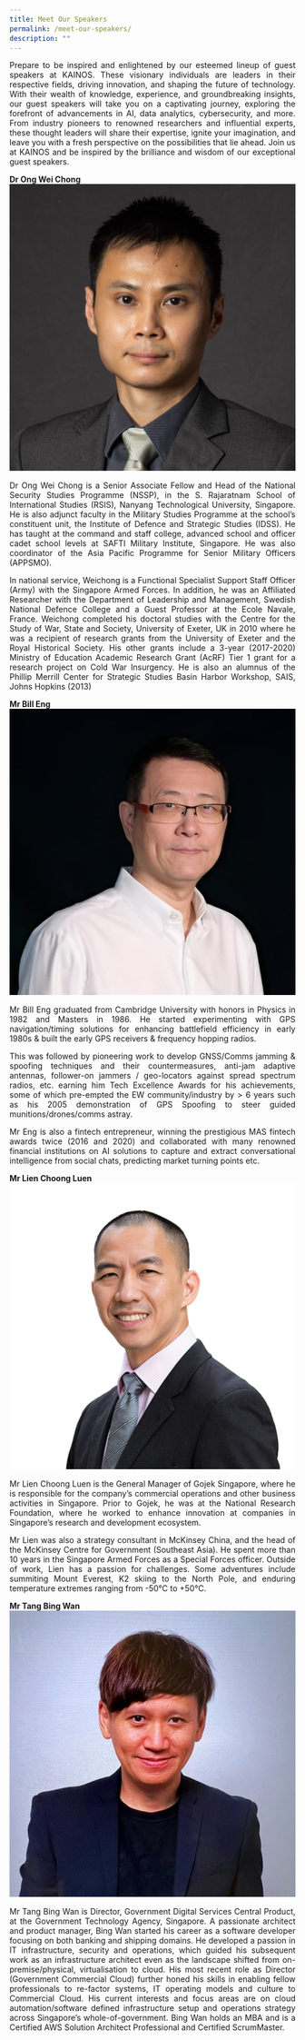 ```yaml
---
title: Meet Our Speakers
permalink: /meet-our-speakers/
description: ""
---
```

<p style="text-align: justify;">Prepare to be inspired and enlightened by our esteemed lineup of guest speakers at KAINOS. These visionary individuals are leaders in their respective fields, driving innovation, and shaping the future of technology. With their wealth of knowledge, experience, and groundbreaking insights, our guest speakers will take you on a captivating journey, exploring the forefront of advancements in AI, data analytics, cybersecurity, and more. From industry pioneers to renowned researchers and influential experts, these thought leaders will share their expertise, ignite your imagination, and leave you with a fresh perspective on the possibilities that lie ahead. Join us at KAINOS and be inspired by the brilliance and wisdom of our exceptional guest speakers.</p>


**Dr Ong Wei Chong** 
![](/images/Speakers/dr%20ong%20wei%20chong%20sq.jpg)
<p style="text-align: justify;">Dr Ong Wei Chong is a Senior Associate Fellow and Head of the National Security Studies Programme (NSSP), in the S. Rajaratnam School of International Studies (RSIS), Nanyang Technological University, Singapore. He is also adjunct faculty in the Military Studies Programme at the school’s constituent unit, the Institute of Defence and Strategic Studies (IDSS). He 
has taught at the command and staff college, advanced school and officer cadet school levels at SAFTI Military Institute, Singapore. He was also coordinator of the Asia Pacific Programme for Senior Military Officers (APPSMO). </p>
	
<p style="text-align: justify;">In national service, Weichong is a Functional Specialist Support Staff Officer (Army) with the Singapore Armed Forces. In addition, he was an Affiliated Researcher with the Department of Leadership and Management, Swedish National Defence College and a Guest Professor at the Ecole Navale, France. Weichong completed his doctoral studies with the Centre for the Study of War, State and Society, University of Exeter, UK in 2010 where he was a recipient of research grants from the University of Exeter and the Royal Historical Society. His other grants include a 3-year (2017-2020) Ministry of Education Academic Research Grant (AcRF) Tier 1 grant for a research project on Cold War Insurgency. He is also an alumnus of the Phillip Merrill Center for Strategic Studies Basin Harbor Workshop, SAIS, Johns Hopkins (2013)</p>

**Mr Bill Eng**
![](/images/Speakers/bill%20eng.jpg)
<p style="text-align: justify;">
Mr Bill Eng graduated from Cambridge University with honors in Physics in 1982 and Masters in 1986. He started experimenting with GPS navigation/timing solutions for enhancing battlefield efficiency in early 1980s &amp; built the early GPS receivers &amp; frequency hopping radios.</p>

<p style="text-align: justify;">This was followed by pioneering work to develop GNSS/Comms jamming &amp; spoofing techniques and their countermeasures, anti-jam adaptive antennas, follower-on jammers / geo-locators against spread spectrum radios, etc. earning him Tech Excellence Awards for his achievements, some of which pre-empted the EW community/industry by &gt; 6 years such as his 2005 demonstration of GPS Spoofing to steer guided munitions/drones/comms astray.</p>

<p style="text-align: justify;">Mr Eng is also a fintech entrepreneur, winning the prestigious MAS fintech awards twice (2016 and 2020) and collaborated with many renowned financial institutions on AI solutions to capture and extract conversational intelligence from social chats, predicting market turning points etc.</p>

**Mr Lien Choong Luen**
![](/images/Speakers/lien%20choong%20luen.png)
<p style="text-align: justify;">Mr Lien Choong Luen is the General Manager of Gojek Singapore, where he is responsible for the company’s commercial operations and other business activities in Singapore. Prior to Gojek, he was at the National Research Foundation, where he worked to enhance innovation at companies in Singapore’s research and development ecosystem. </p>

<p style="text-align: justify;">Mr Lien was also a strategy consultant in McKinsey China, and the head of the McKinsey Centre for Government (Southeast Asia). He spent more than 10 years in the Singapore Armed Forces as a Special Forces officer. Outside of work, Lien has a passion for challenges. Some adventures include summiting Mount Everest, K2 skiing to the North Pole, and enduring temperature extremes ranging from -50°C to +50°C.</p>

**Mr Tang Bing Wan**
![](/images/Speakers/tang%20bing%20wan.jpg)
<p style="text-align: justify;">Mr Tang Bing Wan is Director, Government Digital Services Central Product, at the Government Technology Agency, Singapore. A passionate architect and product manager, Bing Wan started his career as a software developer focusing on both banking and shipping domains. He developed a passion in IT infrastructure, security and operations, which guided his subsequent work as an infrastructure architect even as the landscape shifted from on-premise/physical, virtualisation to cloud. His most recent role as Director (Government Commercial Cloud) further honed his skills in enabling fellow professionals to re-factor systems, IT operating models and culture to Commercial Cloud. His current interests and focus areas are on cloud automation/software defined infrastructure setup and operations strategy across Singapore’s whole-of-government. Bing Wan holds an MBA and is a Certified AWS Solution Architect Professional and Certified ScrumMaster.</p>